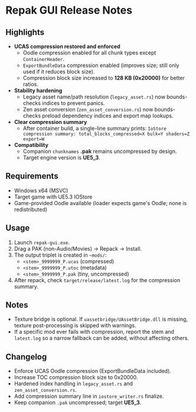 # Repak GUI Release Notes

## Highlights
- **UCAS compression restored and enforced**
  - Oodle compression enabled for all chunk types except `ContainerHeader`.
  - `ExportBundleData` compression enabled (improves size; still only used if it reduces block size).
  - Compression block size increased to **128 KB (0x20000)** for better ratios.
- **Stability hardening**
  - Legacy asset name/path resolution (`legacy_asset.rs`) now bounds-checks indices to prevent panics.
  - Zen asset conversion (`zen_asset_conversion.rs`) now bounds-checks preload dependency indices and export map lookups.
- **Clear compression summary**
  - After container build, a single-line summary prints:
    `IoStore compression summary: total_blocks_compressed=X bulk=Y shaders=Z export=W`
- **Compatibility**
  - Companion `chunknames` **.pak** remains uncompressed by design.
  - Target engine version is **UE5_3**.

## Requirements
- Windows x64 (MSVC)
- Target game with UE5.3 IOStore
- Game-provided Oodle available (loader expects game's Oodle; none is redistributed)

## Usage
1. Launch `repak-gui.exe`.
2. Drag a PAK (non-Audio/Movies) -> Repack -> Install.
3. The output triplet is created in `~mods/`:
   - `<stem>_9999999_P.ucas` (compressed)
   - `<stem>_9999999_P.utoc` (metadata)
   - `<stem>_9999999_P.pak` (tiny, uncompressed)
4. After repack, check `target/release/latest.log` for the compression summary.

## Notes
- Texture bridge is optional. If `uassetbridge/UAssetBridge.dll` is missing, texture post-processing is skipped with warnings.
- If a specific mod ever fails with compression, report the stem and `latest.log` so a narrow fallback can be added, without affecting others.

## Changelog
- Enforce UCAS Oodle compression (ExportBundleData included).
- Increase TOC compression block size to 0x20000.
- Hardened index handling in `legacy_asset.rs` and `zen_asset_conversion.rs`.
- Add compression summary line in `iostore_writer.rs` finalize.
- Keep companion `.pak` uncompressed; target **UE5_3**.
